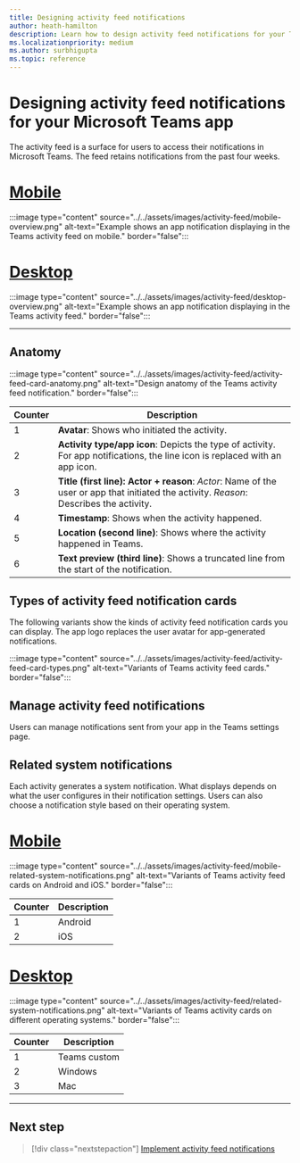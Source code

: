 ```yaml
---
title: Designing activity feed notifications
author: heath-hamilton
description: Learn how to design activity feed notifications for your Teams app and get the Microsoft Teams UI Kit.
ms.localizationpriority: medium
ms.author: surbhigupta
ms.topic: reference
---
```

# Designing activity feed notifications for your Microsoft Teams app

The activity feed is a surface for users to access their notifications in Microsoft Teams. The feed retains notifications from the past four weeks.

# [Mobile](#tab/mobile)

:::image type="content" source="../../assets/images/activity-feed/mobile-overview.png" alt-text="Example shows an app notification displaying in the Teams activity feed on mobile." border="false":::

# [Desktop](#tab/desktop)

:::image type="content" source="../../assets/images/activity-feed/desktop-overview.png" alt-text="Example shows an app notification displaying in the Teams activity feed." border="false":::

---

## Anatomy

:::image type="content" source="../../assets/images/activity-feed/activity-feed-card-anatomy.png" alt-text="Design anatomy of the Teams activity feed notification." border="false":::

|Counter|Description|
|----------|-----------|
|1|**Avatar**: Shows who initiated the activity.|
|2|**Activity type/app icon**: Depicts the type of activity. For app notifications, the line icon is replaced with an app icon.|
|3|**Title (first line): Actor + reason**: *Actor*: Name of the user or app that initiated the activity. *Reason*: Describes the activity.|
|4|**Timestamp**: Shows when the activity happened.|
|5|**Location (second line)**: Shows where the activity happened in Teams.|
|6|**Text preview (third line)**: Shows a truncated line from the start of the notification.|

## Types of activity feed notification cards

The following variants show the kinds of activity feed notification cards you can display. The app logo replaces the user avatar for app-generated notifications.

:::image type="content" source="../../assets/images/activity-feed/activity-feed-card-types.png" alt-text="Variants of Teams activity feed cards." border="false":::

## Manage activity feed notifications

Users can manage notifications sent from your app in the Teams settings page.

## Related system notifications

Each activity generates a system notification. What displays depends on what the user configures in their notification settings. Users can also choose a notification style based on their operating system.

# [Mobile](#tab/mobile)

:::image type="content" source="../../assets/images/activity-feed/mobile-related-system-notifications.png" alt-text="Variants of Teams activity feed cards on Android and iOS." border="false":::

|Counter|Description|
|----------|-----------|
|1|Android|
|2|iOS|

# [Desktop](#tab/desktop)

:::image type="content" source="../../assets/images/activity-feed/related-system-notifications.png" alt-text="Variants of Teams activity cards on different operating systems." border="false":::

|Counter|Description|
|----------|-----------|
|1|Teams custom|
|2|Windows|
|3|Mac|

---

## Next step

> [!div class="nextstepaction"]
> [Implement activity feed notifications](/graph/teams-send-activityfeednotifications)
